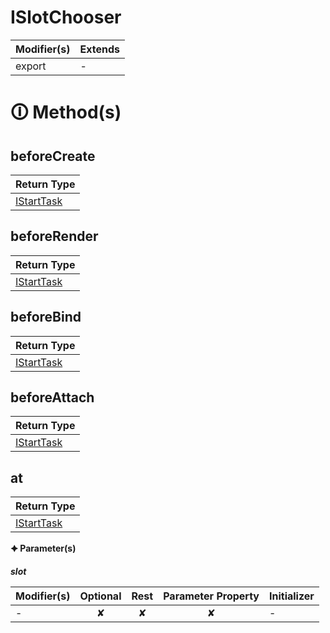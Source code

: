 # ISlotChooser

| Modifier(s)                            | Extends                                    |
|----------------------------------------|--------------------------------------------|
| export | - |

# &#128712; Method(s)

## beforeCreate

| Return Type                       |
|-----------------------------------|
| [IStartTask](https://hamedfathi.gitbook.io/aurelia-2-doc-api/runtime/variable/lifecycle-task/istarttask) |

## beforeRender

| Return Type                       |
|-----------------------------------|
| [IStartTask](https://hamedfathi.gitbook.io/aurelia-2-doc-api/runtime/variable/lifecycle-task/istarttask) |

## beforeBind

| Return Type                       |
|-----------------------------------|
| [IStartTask](https://hamedfathi.gitbook.io/aurelia-2-doc-api/runtime/variable/lifecycle-task/istarttask) |

## beforeAttach

| Return Type                       |
|-----------------------------------|
| [IStartTask](https://hamedfathi.gitbook.io/aurelia-2-doc-api/runtime/variable/lifecycle-task/istarttask) |

## at

| Return Type                       |
|-----------------------------------|
| [IStartTask](https://hamedfathi.gitbook.io/aurelia-2-doc-api/runtime/variable/lifecycle-task/istarttask) |

**&#128966; Parameter(s)**

_**slot**_

| Modifier(s)                              | Optional                           | Rest                          | Parameter Property                          | Initializer                       |
|------------------------------------------|:----------------------------------:|:-----------------------------:|:-------------------------------------------:|-----------------------------------|
| - | ✘  | ✘ | ✘ | - |